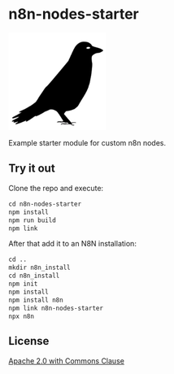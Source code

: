 # n8n-nodes-starter

![n8n.io - Workflow Automation](https://raw.githubusercontent.com/n8n-io/n8n/master/assets/n8n-logo.png)

Example starter module for custom n8n nodes.


## Try it out

Clone the repo and execute: 
```
cd n8n-nodes-starter
npm install
npm run build
npm link
```

After that add it to an N8N installation: 
```
cd ..
mkdir n8n_install
cd n8n_install
npm init
npm install
npm install n8n
npm link n8n-nodes-starter
npx n8n
```


## License

[Apache 2.0 with Commons Clause](https://github.com/n8n-io/n8n/blob/master/packages/nodes-base/LICENSE.md)



